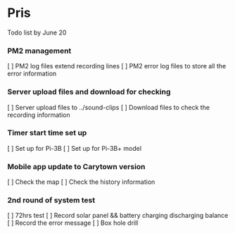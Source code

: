 # Pris

Todo list by June 20 
### PM2 management 
[ ]  PM2 log files extend recording lines 
[ ]  PM2 error log files to store all the error information 

### Server upload files and download for checking 
[ ] Server upload files to ../sound-clips
[ ] Download files to check the recording information 

### Timer start time set up 
[ ] Set up for Pi-3B
[ ] Set up for Pi-3B+ model 

### Mobile app update to Carytown version 
[ ] Check the map 
[ ] Check the history information 

### 2nd round of system test 
[ ] 72hrs test 
[ ] Record solar panel && battery charging discharging balance 
[ ] Record the error message 
[ ] Box hole drill
